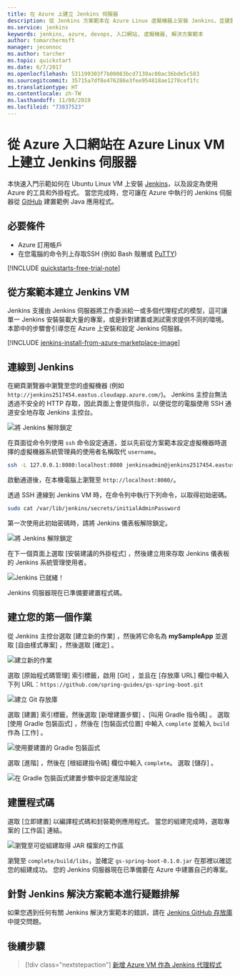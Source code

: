 ```yaml
---
title: 在 Azure 上建立 Jenkins 伺服器
description: 從 Jenkins 方案範本在 Azure Linux 虛擬機器上安裝 Jenkins，並建置範例 Java 應用程式。
ms.service: jenkins
keywords: jenkins, azure, devops, 入口網站, 虛擬機器, 解決方案範本
author: tomarchermsft
manager: jeconnoc
ms.author: tarcher
ms.topic: quickstart
ms.date: 6/7/2017
ms.openlocfilehash: 531199303f7b00083bcd7139ac00ac36bde5c583
ms.sourcegitcommit: 35715a7df8e476286e3fee954818ae1278cef1fc
ms.translationtype: HT
ms.contentlocale: zh-TW
ms.lasthandoff: 11/08/2019
ms.locfileid: "73837523"
---
```

# <a name="create-a-jenkins-server-on-an-azure-linux-vm-from-the-azure-portal"></a>從 Azure 入口網站在 Azure Linux VM 上建立 Jenkins 伺服器

本快速入門示範如何在 Ubuntu Linux VM 上安裝 [Jenkins](https://jenkins.io)，以及設定為使用 Azure 的工具和外掛程式。 當您完成時，您可讓在 Azure 中執行的 Jenkins 伺服器從 [GitHub](https://github.com) 建置範例 Java 應用程式。

## <a name="prerequisites"></a>必要條件

* Azure 訂用帳戶
* 在您電腦的命令列上存取SSH (例如 Bash 殼層或 [PuTTY](https://www.putty.org/))

[!INCLUDE [quickstarts-free-trial-note](../../includes/quickstarts-free-trial-note.md)]

## <a name="create-the-jenkins-vm-from-the-solution-template"></a>從方案範本建立 Jenkins VM
Jenkins 支援由 Jenkins 伺服器將工作委派給一或多個代理程式的模型，這可讓單一 Jenkins 安裝裝載大量的專案，或是針對建置或測試需求提供不同的環境。 本節中的步驟會引導您在 Azure 上安裝和設定 Jenkins 伺服器。

[!INCLUDE [jenkins-install-from-azure-marketplace-image](../../includes/jenkins-install-from-azure-marketplace-image.md)]

## <a name="connect-to-jenkins"></a>連線到 Jenkins

在網頁瀏覽器中瀏覽至您的虛擬機器 (例如 `http://jenkins2517454.eastus.cloudapp.azure.com/`)。 Jenkins 主控台無法透過不安全的 HTTP 存取，因此頁面上會提供指示，以便從您的電腦使用 SSH 通道安全地存取 Jenkins 主控台。

![將 Jenkins 解除鎖定](./media/install-jenkins-solution-template/jenkins-ssh-instructions.png)

在頁面從命令列使用 `ssh` 命令設定通道，並以先前從方案範本設定虛擬機器時選擇的虛擬機器系統管理員的使用者名稱取代 `username`。

```bash
ssh -L 127.0.0.1:8080:localhost:8080 jenkinsadmin@jenkins2517454.eastus.cloudapp.azure.com
```

啟動通道後，在本機電腦上瀏覽至 `http://localhost:8080/`。 

透過 SSH 連線到 Jenkins VM 時，在命令列中執行下列命令，以取得初始密碼。

```bash
sudo cat /var/lib/jenkins/secrets/initialAdminPassword
```

第一次使用此初始密碼時，請將 Jenkins 儀表板解除鎖定。

![將 Jenkins 解除鎖定](./media/install-jenkins-solution-template/jenkins-unlock.png)

在下一個頁面上選取 [安裝建議的外掛程式]  ，然後建立用來存取 Jenkins 儀表板的 Jenkins 系統管理使用者。

![Jenkins 已就緒！](./media/install-jenkins-solution-template/jenkins-welcome.png)

Jenkins 伺服器現在已準備要建置程式碼。

## <a name="create-your-first-job"></a>建立您的第一個作業

從 Jenkins 主控台選取 [建立新的作業]  ，然後將它命名為 **mySampleApp** 並選取 [自由樣式專案]  ，然後選取 [確定]  。

![建立新的作業](./media/install-jenkins-solution-template/jenkins-new-job.png) 

選取 [原始程式碼管理]  索引標籤，啟用 [Git]  ，並且在 [存放庫 URL]  欄位中輸入下列 URL：`https://github.com/spring-guides/gs-spring-boot.git`

![建立 Git 存放庫](./media/install-jenkins-solution-template/jenkins-job-git-configuration.png) 

選取 [建置]  索引標籤，然後選取 [新增建置步驟]  、[叫用 Gradle 指令碼]  。 選取 [使用 Gradle 包裝函式]  ，然後在 [包裝函式位置]  中輸入 `complete` 並輸入 `build` 作為 [工作]  。

![使用要建置的 Gradle 包裝函式](./media/install-jenkins-solution-template/jenkins-job-gradle-config.png) 

選取 [進階]  ，然後在 [根組建指令碼]  欄位中輸入 `complete`。 選取 [儲存]  。

![在 Gradle 包裝函式建置步驟中設定進階設定](./media/install-jenkins-solution-template/jenkins-job-gradle-advances.png) 

## <a name="build-the-code"></a>建置程式碼

選取 [立即建置]  以編譯程式碼和封裝範例應用程式。 當您的組建完成時，選取專案的 [工作區]  連結。

![瀏覽至可從組建取得 JAR 檔案的工作區](./media/install-jenkins-solution-template/jenkins-access-workspace.png) 

瀏覽至 `complete/build/libs`，並確定 `gs-spring-boot-0.1.0.jar` 在那裡以確認您的組建成功。 您的 Jenkins 伺服器現在已準備要在 Azure 中建置自己的專案。

## <a name="troubleshooting-the-jenkins-solution-template"></a>針對 Jenkins 解決方案範本進行疑難排解

如果您遇到任何有關 Jenkins 解決方案範本的錯誤，請在 [Jenkins GitHub 存放庫](https://github.com/azure/jenkins/issues)中提交問題。

## <a name="next-steps"></a>後續步驟

> [!div class="nextstepaction"]
> [新增 Azure VM 作為 Jenkins 代理程式](jenkins-azure-vm-agents.md)
